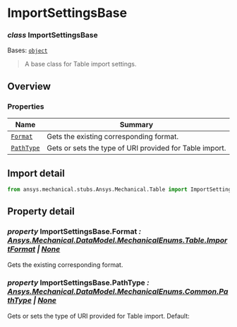 <a id="importsettingsbase"></a>

# ImportSettingsBase

<a id="ImportSettingsBase"></a>

### *class* ImportSettingsBase

Bases: [`object`](https://docs.python.org/3/library/functions.html#object)

> A base class for Table import settings.

> <!-- !! processed by numpydoc !! -->

<a id="overview"></a>

## Overview

### Properties

| Name | Summary |
|----------------------------------------------------------------------------|---------------------------------------------------------|
| [`Format`](../DataModel/Enums/GeometryImportPreference/Format.md#Format)   | Gets the existing corresponding format.                 |
| [`PathType`](../DataModel/MechanicalEnums/Common/PathType.md#PathType)     | Gets or sets the type of URI provided for Table import. |

<a id="import-detail"></a>

## Import detail

```python
from ansys.mechanical.stubs.Ansys.Mechanical.Table import ImportSettingsBase
```

<a id="property-detail"></a>

## Property detail

<a id="ImportSettingsBase.Format"></a>

### *property* ImportSettingsBase.Format *: [Ansys.Mechanical.DataModel.MechanicalEnums.Table.ImportFormat](../DataModel/MechanicalEnums/Table/ImportFormat.md#ImportFormat) | [None](https://docs.python.org/3/library/constants.html#None)*

Gets the existing corresponding format.

<!-- !! processed by numpydoc !! -->

<a id="ImportSettingsBase.PathType"></a>

### *property* ImportSettingsBase.PathType *: [Ansys.Mechanical.DataModel.MechanicalEnums.Common.PathType](../DataModel/MechanicalEnums/Common/PathType.md#PathType) | [None](https://docs.python.org/3/library/constants.html#None)*

Gets or sets the type of URI provided for Table import.
Default:

<!-- !! processed by numpydoc !! -->

